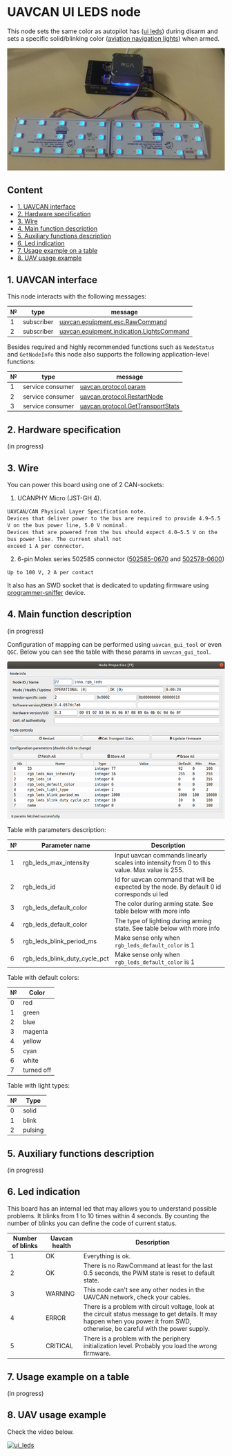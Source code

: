 # UAVCAN UI LEDS node

This node sets the same color as autopilot has ([ui leds](https://docs.px4.io/master/en/getting_started/led_meanings.html#ui-led)) during disarm and sets a specific solid/blinking color ([aviation navigation lights](https://en.wikipedia.org/wiki/Navigation_light#Aviation_navigation_lights)) when armed.

![ui_leds](ui_leds.jpg?raw=true "ui_leds")

## Content
  - [1. UAVCAN interface](#1-uavcan-interface)
  - [2. Hardware specification](#2-hardware-specification)
  - [3. Wire](#3-wire)
  - [4. Main function description](#4-main-function-description)
  - [5. Auxiliary functions description](#5-auxiliary-functions-description)
  - [6. Led indication](#6-led-indication)
  - [7. Usage example on a table](#7-usage-example-on-a-table)
  - [8. UAV usage example](#8-uav-usage-example)

## 1. UAVCAN interface

This node interacts with the following messages:

| № | type      | message  |
| - | --------- | -------- |
| 1 | subscriber | [uavcan.equipment.esc.RawCommand](https://legacy.uavcan.org/Specification/7._List_of_standard_data_types/#rawcommand) |
| 2 | subscriber | [uavcan.equipment.indication.LightsCommand](https://legacy.uavcan.org/Specification/7._List_of_standard_data_types/#lightscommand) |

Besides required and highly recommended functions such as `NodeStatus` and `GetNodeInfo` this node also supports the following application-level functions:

| № | type      | message  |
| - | --------- | -------- |
| 1 | service consumer | [uavcan.protocol.param](https://legacy.uavcan.org/Specification/7._List_of_standard_data_types/#uavcanprotocolparam) |
| 2 | service consumer   | [uavcan.protocol.RestartNode](https://legacy.uavcan.org/Specification/7._List_of_standard_data_types/#restartnode) |
| 3 | service consumer   | [uavcan.protocol.GetTransportStats](https://legacy.uavcan.org/Specification/7._List_of_standard_data_types/#gettransportstats) |

## 2. Hardware specification

(in progress)

## 3. Wire

You can power this board using one of 2 CAN-sockets:

1. UCANPHY Micro (JST-GH 4).
```
UAVCAN/CAN Physical Layer Specification note.
Devices that deliver power to the bus are required to provide 4.9–5.5 V on the bus power line, 5.0 V nominal.
Devices that are powered from the bus should expect 4.0–5.5 V on the bus power line. The current shall not
exceed 1 A per connector.
```
2. 6-pin Molex series 502585 connector ([502585-0670](https://www.molex.com/molex/products/part-detail/pcb_receptacles/5025850670) and [502578-0600](https://www.molex.com/molex/products/part-detail/crimp_housings/5025780600))

```
Up to 100 V, 2 A per contact
```

It also has an SWD socket that is dedicated to updating firmware using [programmer-sniffer](doc/programmer_sniffer/README.md) device.

## 4. Main function description

(in progress)

Configuration of mapping can be performed using `uavcan_gui_tool` or even `QGC`. Below you can see the table with these params in `uavcan_gui_tool`.

![params](params.png?raw=true "params")

Table with parameters description:

| № | Parameter name | Description  |
| - | -------------- | -------- |
| 1 | rgb_leds_max_intensity | Input uavcan commands linearly scales into intensity from 0 to this value. Max value is 255. |
| 2 | rgb_leds_id | Id for uavcan command that will be expected by the node. By default 0 id corresponds ui led |
| 3 | rgb_leds_default_color | The color during arming state. See table below with more info |
| 4 | rgb_leds_default_color | The type of lighting during arming state. See table below with more info |
| 5 | rgb_leds_blink_period_ms | Make sense only when `rgb_leds_default_color` is 1 |
| 6 | rgb_leds_blink_duty_cycle_pct | Make sense only when `rgb_leds_default_color` is 1 |

Table with default colors:

| № | Color       |
| - | ----------- |
| 0 | red         |
| 1 | green       |
| 2 | blue        |
| 3 | magenta     |
| 4 | yellow      |
| 5 | cyan        |
| 6 | white       |
| 7 | turned off  |

Table with light types:

| № | Type        |
| - | ----------- |
| 0 | solid       |
| 1 | blink       |
| 2 | pulsing     |

## 5. Auxiliary functions description

(in progress)

## 6. Led indication

This board has an internal led that may allows you to understand possible problems. It blinks from 1 to 10 times within 4 seconds. By counting the number of blinks you can define the code of current status.

| Number of blinks | Uavcan health   | Description                     |
| ---------------- | -------------- | ------------------------------- |
| 1                | OK             | Everything is ok.                |
| 2                | OK             | There is no RawCommand at least for the last 0.5 seconds, the PWM state is reset to default state. |
| 3                | WARNING        | This node can't see any other nodes in the UAVCAN network, check your cables. |
| 4                | ERROR          | There is a problem with circuit voltage, look at the circuit status message to get details. It may happen when you power it from SWD, otherwise, be careful with the power supply. |
| 5                | CRITICAL       | There is a problem with the periphery initialization level. Probably you load the wrong firmware. |

## 7. Usage example on a table

(in progress)

## 8. UAV usage example

Check the video below.

[![ui_leds](https://img.youtube.com/vi/s0HAyvo1ACk/0.jpg)](https://youtu.be/s0HAyvo1ACk)


